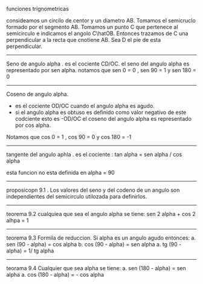 funciones trignometricas

consideamos un circilo de centor y un diametro AB. Tomamos el semicruclo formado por el segmento AB. Tomamos un punto C que pertenece al semicirculo e indicamos el angolo C\hatOB. Entonces trazamos de C una perpendicular a la recta que cnotiene AB. Sea D el pie de esta perpendicular.

---

Seno de angulo alpha . es el cociente CD/OC. 
el seno del angulo alpha es representado por sen alpha.
notamos que
sen 0 = 0 , sen 90 = 1 y sen 180 = 0

---

Coseno de angulo alpha. 
- es el cociente OD/OC cuando el angulo alpha es agudo.
- si el angulo alpha es obtuso es definido como valor negativo de este codciente esto es -OD/OC
el coseno del angulo alpha es representado por cos alpha.


Notamos que 
cos 0 = 1 , cos 90 = 0 y cos 180 = -1

---

tangente del angulo aphla . es el cociente :
tan alpha = sen alpha / cos alpha

esta funcion no esta definida en alpha = 90

---

proposicopn 9.1 . Los  valores del seno y del codeno de un angulo son independientes del semicirculo utilozada para definirlos.

---

teorema 9.2 cualquiea que sea el angulo alpha se tiene:
sen 2 alpha + cos 2 alhpa = 1

---

teorema 9.3
Formila de reduccion. Si alpha es un angulo agudo entonces:
a. sen (90 - alpha) = cos alpha
b. cos (90 - alpha) = sen alpha
a. tg (90 - alpha) = 1/ tg alpha

---

teorama 9.4 
Cualquier que sea alpha se tiene:
a. sen (180 - alpha) = sen alpha
a. cos (180 - alpha) = - cos alpha


